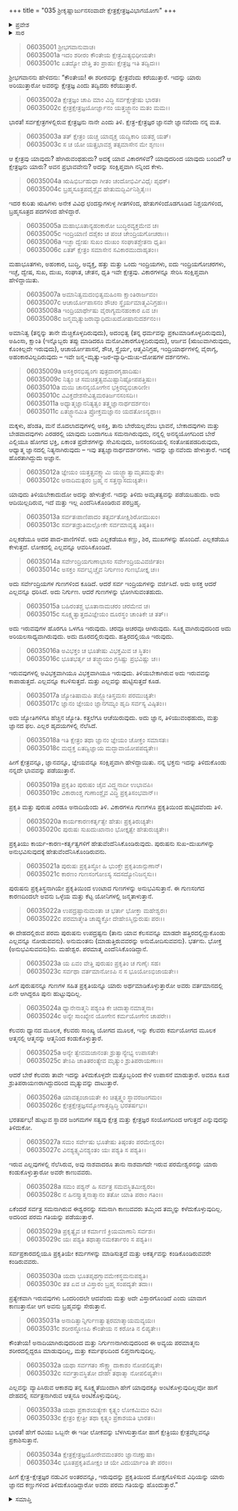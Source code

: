 +++
title = "035 ಶ್ರೀಕೃಷ್ಣಾರ್ಜುನಸಂವಾದೇ ಕ್ಷೇತ್ರಕ್ಷೇತ್ರಜ್ಞವಿಭಾಗಯೋಗಃ"
+++

<details><summary>ಪ್ರವೇಶ</summary>


।।   ಓಂ ಓಂ ನಮೋ ನಾರಾಯಣಾಯ।।   ಶ್ರೀ ವೇದವ್ಯಾಸಾಯ ನಮಃ ।।

ಶ್ರೀ ಕೃಷ್ಣದ್ವೈಪಾಯನ ವೇದವ್ಯಾಸ ವಿರಚಿತ  

**ಶ್ರೀ ಮಹಾಭಾರತ**

**ಭೀಷ್ಮ ಪರ್ವ**

**ಭಗವದ್ಗೀತಾ ಪರ್ವ**

**ಅಧ್ಯಾಯ 35**

</details>

<details><summary>ಸಾರ</summary>



</details>


> 06035001 ಶ್ರೀಭಗವಾನುವಾಚ।   
06035001a ಇದಂ ಶರೀರಂ ಕೌಂತೇಯ ಕ್ಷೇತ್ರಮಿತ್ಯಭಿಧೀಯತೇ।   
06035001c ಏತದ್ಯೋ ವೇತ್ತಿ ತಂ ಪ್ರಾಹುಃ ಕ್ಷೇತ್ರಜ್ಞ ಇತಿ ತದ್ವಿದಃ।।

ಶ್ರೀಭಗವಾನನು ಹೇಳಿದನು: “ಕೌಂತೇಯ! ಈ ಶರೀರವನ್ನು ಕ್ಷೇತ್ರವೆಂದು ಕರೆಯುತ್ತಾರೆ. ಇದನ್ನು ಯಾರು ಅರಿಯುತ್ತಾರೋ ಅವರನ್ನು ಕ್ಷೇತ್ರಜ್ಞ ಎಂದು ತದ್ವಿದರು ಕರೆಯುತ್ತಾರೆ.

> 06035002a ಕ್ಷೇತ್ರಜ್ಞಂ ಚಾಪಿ ಮಾಂ ವಿದ್ಧಿ ಸರ್ವಕ್ಷೇತ್ರೇಷು ಭಾರತ।   
06035002c ಕ್ಷೇತ್ರಕ್ಷೇತ್ರಜ್ಞಯೋರ್ಜ್ಞಾನಂ ಯತ್ತಜ್ಜ್ಞಾನಂ ಮತಂ ಮಮ।।

ಭಾರತ! ಸರ್ವಕ್ಷೇತ್ರಗಳಲ್ಲಿರುವ ಕ್ಷೇತ್ರಜ್ಞನು ನಾನೇ ಎಂದು ತಿಳಿ. ಕ್ಷೇತ್ರ-ಕ್ಷೇತ್ರಜ್ಞರ ಜ್ಞಾನವೇ ಜ್ಞಾನವೆಂದು ನನ್ನ ಮತ.

> 06035003a ತತ್ ಕ್ಷೇತ್ರಂ ಯಚ್ಚ ಯಾದೃಕ್ಚ ಯದ್ವಿಕಾರಿ ಯತಶ್ಚ ಯತ್।   
06035003c ಸ ಚ ಯೋ ಯತ್ಪ್ರಭಾವಶ್ಚ ತತ್ಸಮಾಸೇನ ಮೇ ಶೃಣು।।

ಆ ಕ್ಷೇತ್ರವು ಯಾವುದು? ಹೇಗಿರುವಂಥಹುದು? ಅದಕ್ಕೆ ಯಾವ ವಿಕಾರಗಳಿವೆ? ಯಾವುದರಿಂದ ಯಾವುದು ಬಂದಿದೆ? ಆ ಕ್ಷೇತ್ರಜ್ಞನು ಯಾರು? ಅವನ ಪ್ರಭಾವವೇನು? ಅದನ್ನು ಸಂಕ್ಷಿಪ್ತವಾಗಿ ನನ್ನಿಂದ ಕೇಳು.

> 06035004a ಋಷಿಭಿರ್ಬಹುಧಾ ಗೀತಂ ಚಂದೋಭಿರ್ವಿವಿಧೈಃ ಪೃಥಕ್।   
06035004c ಬ್ರಹ್ಮಸೂತ್ರಪದೈಶ್ಚೈವ ಹೇತುಮದ್ಭಿರ್ವಿನಿಶ್ಚಿತೈಃ।।

ಇದರ ಕುರಿತು ಋಷಿಗಳು ಅನೇಕ ವಿವಿಧ ಛಂದಸ್ಸುಗಳುಳ್ಳ ಗೀತಗಳಿಂದ, ಹೇತುಗಳಿಂದೊಡಗೂಡಿದ ನಿಶ್ಚಯಗಳಿಂದ,  ಬ್ರಹ್ಮಸೂತ್ರದ ಪದಗಳಿಂದ ಹೇಳಿದ್ದಾರೆ.

> 06035005a ಮಹಾಭೂತಾನ್ಯಹಂಕಾರೋ ಬುದ್ಧಿರವ್ಯಕ್ತಮೇವ ಚ।   
06035005c ಇಂದ್ರಿಯಾಣಿ ದಶೈಕಂ ಚ ಪಂಚ ಚೇಂದ್ರಿಯಗೋಚರಾಃ।।   
06035006a ಇಚ್ಛಾ ದ್ವೇಷಃ ಸುಖಂ ದುಃಖಂ ಸಂಘಾತಶ್ಚೇತನಾ ಧೃತಿಃ।   
06035006c ಏತತ್ ಕ್ಷೇತ್ರಂ ಸಮಾಸೇನ ಸವಿಕಾರಮುದಾಹೃತಂ।।

ಮಹಾಭೂತಗಳು, ಅಹಂಕಾರ, ಬುದ್ಧಿ, ಅವ್ಯಕ್ತ, ಹತ್ತು ಮತ್ತು ಒಂದು ಇಂದ್ರಿಯಗಳು, ಐದು ಇಂದ್ರಿಯಗೋಚರಗಳು, ಇಚ್ಛೆ, ದ್ವೇಷ, ಸುಖ, ದುಃಖ, ಸಂಘಾತ, ಚೇತನ, ಧೃತಿ ಇವೇ ಕ್ಷೇತ್ರವು. ವಿಕಾರಗಳನ್ನೂ ಸೇರಿಸಿ ಸಂಕ್ಷಿಪ್ತವಾಗಿ ಹೇಳಿದ್ದಾಯಿತು.

> 06035007a ಅಮಾನಿತ್ವಮದಂಭಿತ್ವಮಹಿಂಸಾ ಕ್ಷಾಂತಿರಾರ್ಜವಂ।   
06035007c ಆಚಾರ್ಯೋಪಾಸನಂ ಶೌಚಂ ಸ್ಥೈರ್ಯಮಾತ್ಮವಿನಿಗ್ರಹಃ।।   
06035008a ಇಂದ್ರಿಯಾರ್ಥೇಷು ವೈರಾಗ್ಯಮನಹಂಕಾರ ಏವ ಚ।   
06035008c ಜನ್ಮಮೃತ್ಯುಜರಾವ್ಯಾಧಿದುಃಖದೋಷಾನುದರ್ಶನಂ।।

ಅಮಾನಿತ್ವ (ತನ್ನನ್ನು ತಾನೇ ಮೆಚ್ಚಿಕೊಳ್ಳದಿರುವುದು), ಅದಂಭಿತ್ವ (ತನ್ನ ಧರ್ಮವನ್ನು ಪ್ರಕಟಮಾಡಿಕೊಳ್ಳದಿರುವುದು), ಅಹಿಂಸಾ, ಕ್ಷಾಂತಿ (ಇನ್ನೊಬ್ಬರು ತಪ್ಪು ಮಾಡಿದರೂ ಮನೋವಿಕಾರಗೊಳ್ಳದಿರುವುದು), ಆರ್ಜವ (ಋಜುವಾಗಿರುವುದು, ಕೊಂಕಿಲ್ಲದೇ ಇರುವುದು), ಆಚಾರ್ಯೋಪಾಸನೆ, ಶೌಚ, ಸ್ಥೈರ್ಯ, ಆತ್ಮವಿನಿಗ್ರಹ, ಇಂದ್ರಿಯಾರ್ಥಗಳಲ್ಲಿ ವೈರಾಗ್ಯ, ಅಹಂಕಾರವಿಲ್ಲದಿರುವುದು – ಇವೇ ಜನ್ಮ-ಮೃತ್ಯು-ಜರ-ವ್ಯಾಧಿ-ದುಃಖ-ದೋಷಗಳ ದರ್ಶನಗಳು.

> 06035009a ಅಸಕ್ತಿರನಭಿಷ್ವಂಗಃ ಪುತ್ರದಾರಗೃಹಾದಿಷು।   
06035009c ನಿತ್ಯಂ ಚ ಸಮಚಿತ್ತತ್ವವಮಿಷ್ಟಾನಿಷ್ಟೋಪಪತ್ತಿಷು।।   
06035010a ಮಯಿ ಚಾನನ್ಯಯೋಗೇನ ಭಕ್ತಿರವ್ಯಭಿಚಾರಿಣೀ।   
06035010c ವಿವಿಕ್ತದೇಶಸೇವಿತ್ವಮರತಿರ್ಜನಸಂಸದಿ।।   
06035011a ಅಧ್ಯಾತ್ಮಜ್ಞಾನನಿತ್ಯತ್ವಂ ತತ್ತ್ವಜ್ಞಾನಾರ್ಥದರ್ಶನಂ।   
06035011c ಏತಜ್ಜ್ಞಾನಮಿತಿ ಪ್ರೋಕ್ತಮಜ್ಞಾನಂ ಯದತೋಽನ್ಯಥಾ।।

ಮಕ್ಕಳು, ಹೆಂಡತಿ, ಮನೆ ಮೊದಲಾದವುಗಳಲ್ಲಿ ಅಸಕ್ತಿ, ತಾನು ಬೇರೆಯಲ್ಲವೆಂಬ ಭಾವನೆ, ಬೇಕಾದವುಗಳು ಮತ್ತು ಬೇಡವಾದವುಗಳು ಎರಡರಲ್ಲಿ ಯಾವುದು ಬಂದಾಗಲೂ ಸಮನಾಗಿರುವುದು, ನನ್ನಲ್ಲಿ ಅನನ್ಯಯೋಗದಿಂದ ಬೇರೆ ಎಲ್ಲಿಯೂ ಹೋಗದ ಭಕ್ತಿ, ಏಕಾಂತ ಪ್ರದೇಶಗಳನ್ನು ಸೇವಿಸುವುದು, ಜನಸಂಸದಿಯಲ್ಲಿ ಸಂತೋಷಪಡದಿರುವುದು, ಆಧ್ಯಾತ್ಮ ಜ್ಞಾನದಲ್ಲಿ ನಿತ್ಯನಾಗಿರುವುದು – ಇವು ತತ್ವಜ್ಞಾನಾರ್ಥದರ್ಶನಗಳು. ಇದನ್ನು ಜ್ಞಾನವೆಂದು ಹೇಳುತ್ತಾರೆ. ಇದಕ್ಕೆ ಹೊರತಾಗಿದ್ದುದು ಅಜ್ಞಾನ.

> 06035012a ಜ್ಞೇಯಂ ಯತ್ತತ್ಪ್ರವಕ್ಷ್ಯಾಮಿ ಯಜ್ಜ್ಞಾತ್ವಾಮೃತಮಶ್ನುತೇ।   
06035012c ಅನಾದಿಮತ್ಪರಂ ಬ್ರಹ್ಮ ನ ಸತ್ತನ್ನಾಸದುಚ್ಯತೇ।।

ಯಾವುದು ತಿಳಿಯಬೇಕಾದುದೋ ಅದನ್ನು ಹೇಳುತ್ತೇನೆ. ಇದನ್ನು ತಿಳಿದು ಅಮೃತತ್ವವನ್ನು ಪಡೆಯಬಹುದು. ಅದು ಆದಿಯಿಲ್ಲದಿರುವ, ಇದೆ ಮತ್ತು ಇಲ್ಲ ಎಂದೆನಿಸಿಕೊಂಡಿರುವ ಪರಬ್ರಹ್ಮ.

> 06035013a ಸರ್ವತಃಪಾಣಿಪಾದಂ ತತ್ಸರ್ವತೋಕ್ಷಿಶಿರೋಮುಖಂ।   
06035013c ಸರ್ವತಃಶ್ರುತಿಮಲ್ಲೋಕೇ ಸರ್ವಮಾವೃತ್ಯ ತಿಷ್ಠತಿ।।

ಎಲ್ಲಕಡೆಯೂ ಅದರ ಪಾದ-ಪಾಣಿಗಳಿವೆ. ಅದು ಎಲ್ಲಕಡೆಯೂ ಕಣ್ಣು, ಶಿರ, ಮುಖಗಳನ್ನು ಹೊಂದಿದೆ. ಎಲ್ಲಕಡೆಯೂ ಕೇಳುತ್ತದೆ. ಲೋಕದಲ್ಲಿ ಎಲ್ಲವನ್ನೂ ಆವರಿಸಿಕೊಂಡಿದೆ.

> 06035014a ಸರ್ವೇಂದ್ರಿಯಗುಣಾಭಾಸಂ ಸರ್ವೇಂದ್ರಿಯವಿವರ್ಜಿತಂ।   
06035014c ಅಸಕ್ತಂ ಸರ್ವಭೃಚ್ಚೈವ ನಿರ್ಗುಣಂ ಗುಣಭೋಕ್ತೃ ಚ।।

ಅದು ಸರ್ವೇಂದ್ರಿಯಗಳ ಗುಣಗಳಿಂದ ಕೂಡಿದೆ. ಆದರೆ ಸರ್ವ ಇಂದ್ರಿಯಗಳನ್ನು ವರ್ಜಿಸಿದೆ. ಅದು ಅಸಕ್ತ ಆದರೆ ಎಲ್ಲವನ್ನೂ ಧರಿಸಿದೆ. ಅದು ನಿರ್ಗುಣ. ಆದರೆ ಗುಣಗಳನ್ನು ಭೋಗಿಸುವಂತಹುದು.

> 06035015a ಬಹಿರಂತಶ್ಚ ಭೂತಾನಾಮಚರಂ ಚರಮೇವ ಚ।   
06035015c ಸೂಕ್ಷ್ಮತ್ವಾತ್ತದವಿಜ್ಞೇಯಂ ದೂರಸ್ಥಂ ಚಾಂತಿಕೇ ಚ ತತ್।।

ಅದು ಇರುವವುಗಳ ಹೊರಗೂ ಒಳಗೂ ಇರುವುದು. ಚರವೂ ಅಚರವೂ ಆಗಿರುವುದು. ಸೂಕ್ಷ್ಮವಾಗಿರುವುದರಿಂದ ಅದು ಅರಿಯಲಸಾಧ್ಯವಾಗಿರುವುದು. ಅದು ದೂರದಲ್ಲಿರುವುದು. ಹತ್ತಿರದಲ್ಲಿಯೂ ಇರುವುದು.

> 06035016a ಅವಿಭಕ್ತಂ ಚ ಭೂತೇಷು ವಿಭಕ್ತಮಿವ ಚ ಸ್ಥಿತಂ।   
06035016c ಭೂತಭರ್ತೃ ಚ ತಜ್ಜ್ಞಾಯಂ ಗ್ರಸಿಷ್ಣು ಪ್ರಭವಿಷ್ಣು ಚ।।

ಇರುವವುಗಳಲ್ಲಿ ಅವಿಭಕ್ತವಾಗಿಯೂ ವಿಭಕ್ತವಾಗಿಯೂ ಇರುವುದು. ತಿಳಿಯಬೇಕಾಗಿರುವ ಅದು ಇರುವವನ್ನು ಕಾಪಾಡುತ್ತದೆ. ಎಲ್ಲವನ್ನೂ ಕಬಳಿಸುತ್ತದೆ. ಮತ್ತು ಎಲ್ಲವನ್ನು ಹುಟ್ಟಿಸುತ್ತದೆ ಕೂಡ.

> 06035017a ಜ್ಯೋತಿಷಾಮಪಿ ತಜ್ಜ್ಯೋತಿಸ್ತಮಸಃ ಪರಮುಚ್ಯತೇ।   
06035017c ಜ್ಞಾನಂ ಜ್ಞೇಯಂ ಜ್ಞಾನಗಮ್ಯಂ ಹೃದಿ ಸರ್ವಸ್ಯ ವಿಷ್ಠಿತಂ।।

ಅದು ಜ್ಯೋತಿಗಳಿಗೂ ಹೆಚ್ಚಿನ ಜ್ಯೋತಿ. ಕತ್ತಲೆಗೂ ಆಚೆಯಿರುವುದು. ಅದು ಜ್ಞಾನ, ತಿಳಿಯುವಂಥಹುದು, ಮತ್ತು ಜ್ಞಾನದ ಫಲ. ಎಲ್ಲರ ಹೃದಯಗಳಲ್ಲಿ ನೆಲೆಸಿದೆ.

> 06035018a ಇತಿ ಕ್ಷೇತ್ರಂ ತಥಾ ಜ್ಞಾನಂ ಜ್ಞೇಯಂ ಚೋಕ್ತಂ ಸಮಾಸತಃ।   
06035018c ಮದ್ಭಕ್ತ ಏತದ್ವಿಜ್ಞಾಯ ಮದ್ಭಾವಾಯೋಪಪದ್ಯತೇ।।

ಹೀಗೆ ಕ್ಷೇತ್ರವನ್ನೂ, ಜ್ಞಾನವನ್ನೂ, ಜ್ಞೇಯವನ್ನೂ ಸಂಕ್ಷಿಪ್ತವಾಗಿ ಹೇಳಿದ್ದಾಯಿತು. ನನ್ನ ಭಕ್ತನು ಇದನ್ನು ತಿಳಿದುಕೊಂಡು ನನ್ನದೇ ಭಾವವನ್ನು ಪಡೆಯುತ್ತಾನೆ.

> 06035019a ಪ್ರಕೃತಿಂ ಪುರುಷಂ ಚೈವ ವಿದ್ಧ್ಯನಾದೀ ಉಭಾವಪಿ।   
06035019c ವಿಕಾರಾಂಶ್ಚ ಗುಣಾಂಶ್ಚೈವ ವಿದ್ಧಿ ಪ್ರಕೃತಿಸಂಭವಾನ್।।

ಪ್ರಕೃತಿ ಮತ್ತು ಪುರುಷ ಎರಡೂ ಅನಾದಿಯೆಂದು ತಿಳಿ. ವಿಕಾರಗಳೂ ಗುಣಗಳೂ ಪ್ರಕೃತಿಯಿಂದ ಹುಟ್ಟಿದವೆಂದು ತಿಳಿ.

> 06035020a ಕಾರ್ಯಕಾರಣಕರ್ತೃತ್ವೇ ಹೇತುಃ ಪ್ರಕೃತಿರುಚ್ಯತೇ।   
06035020c ಪುರುಷಃ ಸುಖದುಃಖಾನಾಂ ಭೋಕ್ತೃತ್ವೇ ಹೇತುರುಚ್ಯತೇ।।

ಪ್ರಕೃತಿಯು ಕಾರ್ಯ-ಕಾರಣ-ಕರ್ತೃತ್ವಗಳಿಗೆ ಹೇತುವೆಂದೆನಿಸಿಕೊಂಡಿರುವುದು. ಪುರುಷನು ಸುಖ-ದುಃಖಗಳನ್ನು ಅನುಭವಿಸುವುದಕ್ಕೆ ಹೇತುವೆಂದೆನಿಸಿಕೊಂಡಿರುವನು.

> 06035021a ಪುರುಷಃ ಪ್ರಕೃತಿಸ್ಥೋ ಹಿ ಭುಂಕ್ತೇ ಪ್ರಕೃತಿಜಾನ್ಗುಣಾನ್।   
06035021c ಕಾರಣಂ ಗುಣಸಂಗೋಽಸ್ಯ ಸದಸದ್ಯೋನಿಜನ್ಮಸು।।

ಪುರುಷನು ಪ್ರಕೃತಿಸ್ಥನಾಗಿಯೇ ಪ್ರಕೃತಿಯಿಂದ ಉಂಟಾದ ಗುಣಗಳನ್ನು ಅನುಭವಿಸುತ್ತಾನೆ. ಈ ಗುಣಸಂಗದ ಕಾರಣದಿಂದಲೇ ಅವನು ಒಳ್ಳೆಯ ಮತ್ತು ಕೆಟ್ಟ ಯೋನಿಗಳಲ್ಲಿ ಜನ್ಮತಾಳುತ್ತಾನೆ.

> 06035022a ಉಪದ್ರಷ್ಟಾನುಮಂತಾ ಚ ಭರ್ತಾ ಭೋಕ್ತಾ ಮಹೇಶ್ವರಃ।   
06035022c ಪರಮಾತ್ಮೇತಿ ಚಾಪ್ಯುಕ್ತೋ ದೇಹೇಽಸ್ಮಿನ್ಪುರುಷಃ ಪರಃ।।

ಈ ದೇಹದಲ್ಲಿರುವ ಪರಮ ಪುರುಷನು ಉಪದ್ರಷ್ಟನು (ತಾನು ಯಾವ ಕೆಲಸವನ್ನೂ ಮಾಡದೇ ಹತ್ತಿರದಲ್ಲಿದ್ದುಕೊಂಡು ಎಲ್ಲವನ್ನೂ ನೋಡುವವನು). ಅನುಮಂತನು (ಮಾಡುತ್ತಿರುವವರನ್ನು ಅನುಮೋದಿಸುವವನು). ಭರ್ತನು. ಭೋಕ್ತ (ಅನುಭವಿಸುವವನು)ನು. ಮಹೇಶ್ವರ. ಪರಮಾತ್ಮ ಎಂದೆನಿಸಿಕೊಂಡಿದ್ದಾನೆ.

> 06035023a ಯ ಏವಂ ವೇತ್ತಿ ಪುರುಷಂ ಪ್ರಕೃತಿಂ ಚ ಗುಣೈಃ ಸಹ।   
06035023c ಸರ್ವಥಾ ವರ್ತಮಾನೋಽಪಿ ನ ಸ ಭೂಯೋಽಭಿಜಾಯತೇ।।

ಹೀಗೆ ಪುರುಷನನ್ನೂ ಗುಣಗಳ ಸಹಿತ ಪ್ರಕೃತಿಯನ್ನೂ ಯಾರು ಅರ್ಥಮಾಡಿಕೊಳ್ಳುತ್ತಾರೋ ಅವರು ವರ್ತಮಾನದಲ್ಲಿ ಏನೇ ಆಗಿದ್ದರೂ ಪುನಃ ಹುಟ್ಟುವುದಿಲ್ಲ.

> 06035024a ಧ್ಯಾನೇನಾತ್ಮನಿ ಪಶ್ಯಂತಿ ಕೇ ಚಿದಾತ್ಮಾನಮಾತ್ಮನಾ।   
06035024c ಅನ್ಯೇ ಸಾಂಖ್ಯೇನ ಯೋಗೇನ ಕರ್ಮಯೋಗೇನ ಚಾಪರೇ।।

ಕೆಲವರು ಧ್ಯಾನದ ಮೂಲಕ, ಕೆಲವರು ಸಾಂಖ್ಯ ಯೋಗದ ಮೂಲಕ, ಇನ್ನು ಕೆಲವರು ಕರ್ಮಯೋಗದ ಮೂಲಕ ಆತ್ಮನಲ್ಲಿ ಆತ್ಮನನ್ನು ಆತ್ಮನಿಂದ ಕಂಡುಕೊಳ್ಳುತ್ತಾರೆ.

> 06035025a ಅನ್ಯೇ ತ್ವೇವಮಜಾನಂತಃ ಶ್ರುತ್ವಾನ್ಯೇಭ್ಯ ಉಪಾಸತೇ।   
06035025c ತೇಽಪಿ ಚಾತಿತರಂತ್ಯೇವ ಮೃತ್ಯುಂ ಶ್ರುತಿಪರಾಯಣಾಃ।।

ಆದರೆ ಬೇರೆ ಕೆಲವರು ತಾವೇ ಇದನ್ನು ತಿಳಿದುಕೊಳ್ಳದೇ ಮತ್ತೊಬ್ಬರಿಂದ ಕೇಳಿ ಉಪಾಸನೆ ಮಾಡುತ್ತಾರೆ. ಅವರೂ ಕೂಡ ಶ್ರುತಿಪರಾಯಣರಾಗಿದ್ದುದರಿಂದ ಮೃತ್ಯುವನ್ನು ದಾಟುತ್ತಾರೆ.

> 06035026a ಯಾವತ್ಸಂಜಾಯತೇ ಕಿಂ ಚಿತ್ಸತ್ತ್ವಂ ಸ್ಥಾವರಜಂಗಮಂ।   
06035026c ಕ್ಷೇತ್ರಕ್ಷೇತ್ರಜ್ಞಸಮ್ಯೋಗಾತ್ತದ್ವಿದ್ಧಿ ಭರತರ್ಷಭ।।

ಭರತರ್ಷಭ! ಹುಟ್ಟುವ ಸ್ಥಾವರ ಜಂಗಮಗಳ ಸತ್ವವು ಕ್ಷೇತ್ರ ಮತ್ತು ಕ್ಷೇತ್ರಜ್ಞರ ಸಂಯೋಗದಿಂದ ಆಗುತ್ತದೆ ಎನ್ನುವುದನ್ನು ತಿಳಿದುಕೋ.

> 06035027a ಸಮಂ ಸರ್ವೇಷು ಭೂತೇಷು ತಿಷ್ಠಂತಂ ಪರಮೇಶ್ವರಂ।   
06035027c ವಿನಶ್ಯತ್ಸ್ವವಿನಶ್ಯಂತಂ ಯಃ ಪಶ್ಯತಿ ಸ ಪಶ್ಯತಿ।।

ಇರುವ ಎಲ್ಲವುಗಳಲ್ಲಿ ನೆಲೆಸಿರುವ, ಅವು ನಾಶವಾದರೂ ತಾನು ನಾಶವಾಗದೇ ಇರುವ ಪರಮೇಶ್ವರನನ್ನು ಯಾರು ಕಂಡುಕೊಳ್ಳುತ್ತಾರೋ ಅವರೇ ಕಾಣುವವರು.

> 06035028a ಸಮಂ ಪಶ್ಯನ್ ಹಿ ಸರ್ವತ್ರ ಸಮವಸ್ಥಿತಮೀಶ್ವರಂ।   
06035028c ನ ಹಿನಸ್ತ್ಯಾತ್ಮನಾತ್ಮಾನಂ ತತೋ ಯಾತಿ ಪರಾಂ ಗತಿಂ।।

ಏಕೆಂದರೆ ಸರ್ವತ್ರ ಸಮನಾಗಿರುವ ಈಶ್ವರನನ್ನು ಸಮನಾಗಿ ಕಾಣುವವರು ತಮ್ಮಿಂದ ತಮ್ಮನ್ನು ಕಳೆದುಕೊಳ್ಳುವುದಿಲ್ಲ. ಅದರಿಂದ ಪರಮ ಗತಿಯನ್ನು ಪಡೆಯುತ್ತಾರೆ.

> 06035029a ಪ್ರಕೃತ್ಯೈವ ಚ ಕರ್ಮಾಣಿ ಕ್ರಿಯಮಾಣಾನಿ ಸರ್ವಶಃ।   
06035029c ಯಃ ಪಶ್ಯತಿ ತಥಾತ್ಮಾನಮಕರ್ತಾರಂ ಸ ಪಶ್ಯತಿ।।

ಸರ್ವಪ್ರಕಾರದಲ್ಲಿಯೂ ಪ್ರಕೃತಿಯೇ ಕರ್ಮಗಳನ್ನು ಮಾಡಿಸುತ್ತದೆ ಮತ್ತು ಅಕರ್ತೃವನ್ನು ಕಂಡಿಕೊಂಡಿರುವವರೇ ಕಂಡಿರುವವರು.

> 06035030a ಯದಾ ಭೂತಪೃಥಗ್ಭಾವಮೇಕಸ್ಥಮನುಪಶ್ಯತಿ।   
06035030c ತತ ಏವ ಚ ವಿಸ್ತಾರಂ ಬ್ರಹ್ಮ ಸಂಪದ್ಯತೇ ತದಾ।।

ಪ್ರತ್ಯೇಕವಾಗಿ ಇರುವವುಗಳು ಒಂದರಿಂದಲೇ ಆದವೆಂದು ಮತ್ತು ಅದೇ ವಿಸ್ತಾರಗೊಂಡಿದೆ ಎಂದು ಯಾವಾಗ ಕಾಣುತ್ತಾನೋ ಆಗ ಅವನು ಬ್ರಹ್ಮವನ್ನು ಸೇರುತ್ತಾನೆ.

> 06035031a ಅನಾದಿತ್ವಾನ್ನಿರ್ಗುಣತ್ವಾತ್ಪರಮಾತ್ಮಾಯಮವ್ಯಯಃ।   
06035031c ಶರೀರಸ್ಥೋಽಪಿ ಕೌಂತೇಯ ನ ಕರೋತಿ ನ ಲಿಪ್ಯತೇ।।

ಕೌಂತೇಯ! ಅನಾದಿಯಾಗಿರುವುದರಿಂದ ಮತ್ತು ನಿರ್ಗುಣನಾಗಿರುವುದರಿಂದ ಈ ಅವ್ಯಯ ಪರಮಾತ್ಮನು ಶರೀರದಲ್ಲಿದ್ದರೂ ಮಾಡುವುದಿಲ್ಲ, ಮತ್ತು ಕರ್ಮಫಲದಿಂದ ಲಿಪ್ತನಾಗುವುದಿಲ್ಲ.

> 06035032a ಯಥಾ ಸರ್ವಗತಂ ಸೌಕ್ಷ್ಮ್ಯಾದಾಕಾಶಂ ನೋಪಲಿಪ್ಯತೇ।   
06035032c ಸರ್ವತ್ರಾವಸ್ಥಿತೋ ದೇಹೇ ತಥಾತ್ಮಾ ನೋಪಲಿಪ್ಯತೇ।।

ಎಲ್ಲವನ್ನು ವ್ಯಾಪಿಸಿರುವ ಆಕಾಶವು ತನ್ನ ಸೂಕ್ಷ್ಮತೆಯಿಂದಾಗಿ ಹೇಗೆ ಯಾವುದಕ್ಕೂ ಅಂಟಿಕೊಳ್ಳುವುದಿಲ್ಲವೋ ಹಾಗೆ ದೇಹದಲ್ಲಿ ಸರ್ವತ್ರನಾಗಿರುವ ಆತ್ಮನೂ ಅಂಟಿಕೊಳ್ಳುವುದಿಲ್ಲ.

> 06035033a ಯಥಾ ಪ್ರಕಾಶಯತ್ಯೇಕಃ ಕೃತ್ಸ್ನಂ ಲೋಕಮಿಮಂ ರವಿಃ।   
06035033c ಕ್ಷೇತ್ರಂ ಕ್ಷೇತ್ರೀ ತಥಾ ಕೃತ್ಸ್ನಂ ಪ್ರಕಾಶಯತಿ ಭಾರತ।।

ಭಾರತ! ಹೇಗೆ ರವಿಯು ಒಬ್ಬನೇ ಈ ಇಡೀ ಲೋಕವನ್ನು ಬೆಳಗಿಸುತ್ತಾನೋ ಹಾಗೆ ಕ್ಷೇತ್ರಿಯು ಕ್ಷೇತ್ರವೆಲ್ಲವನ್ನೂ ಪ್ರಕಾಶಿಸುತ್ತಾನೆ.

> 06035034a ಕ್ಷೇತ್ರಕ್ಷೇತ್ರಜ್ಞಯೋರೇವಮಂತರಂ ಜ್ಞಾನಚಕ್ಷುಷಾ।   
06035034c ಭೂತಪ್ರಕೃತಿಮೋಕ್ಷಂ ಚ ಯೇ ವಿದುರ್ಯಾಂತಿ ತೇ ಪರಂ।।

ಹೀಗೆ ಕ್ಷೇತ್ರ-ಕ್ಷೇತ್ರಜ್ಞರ ನಡುವಿನ ಅಂತರವನ್ನೂ, ಇರುವುದನ್ನು ಪ್ರಕೃತಿಯಿಂದ ಮೋಕ್ಷಗೊಳಿಸುವ ವಿಧಿಯನ್ನು ಯಾರು ಜ್ಞಾನದ ಕಣ್ಣುಗಳಿಂದ ತಿಳಿದುಕೊಂಡಿದ್ದಾರೋ ಅವರು ಪರಮ ಗತಿಯನ್ನು ಹೊಂದುತ್ತಾರೆ.”


<details><summary>ಸಮಾಪ್ತಿ</summary>


ಇತಿ ಶ್ರೀ ಮಹಾಭಾರತೇ ಭೀಷ್ಮ ಪರ್ವಣಿ ಭಗವದ್ಗೀತಾ ಪರ್ವಣಿ ಶ್ರೀಮದ್ಭಗವದ್ಗೀತಾಸೂಪನಿಷತ್ಸು ಬ್ರಹ್ಮವಿದ್ಯಾಯಾಂ ಯೋಗಶಾಸ್ತ್ರೇ ಶ್ರೀಕೃಷ್ಣಾರ್ಜುನಸಂವಾದೇ ಕ್ಷೇತ್ರಕ್ಷೇತ್ರಜ್ಞವಿಭಾಗಯೋಗೋ ನಾಮ ತ್ರಯೋದಶೋಽಧ್ಯಾಯಃ।।   
ಇದು ಶ್ರೀ ಮಹಾಭಾರತದಲ್ಲಿ ಭೀಷ್ಮ ಪರ್ವದಲ್ಲಿ ಭಗವದ್ಗೀತಾ ಪರ್ವದಲ್ಲಿ ಶ್ರೀಮದ್ಭಗವದ್ಗೀತಾ ಉಪನಿಷತ್ತಿನಲ್ಲಿ ಬ್ರಹ್ಮವಿದ್ಯೆಯ ಯೋಗಶಾಸ್ತ್ರದಲ್ಲಿ ಶ್ರೀಕೃಷ್ಣಾರ್ಜುನಸಂವಾದದಲ್ಲಿ ಕ್ಷೇತ್ರಕ್ಷೇತ್ರಜ್ಞವಿಭಾಗಯೋಗವೆಂಬ ಹದಿಮೂರನೇ ಅಧ್ಯಾಯವು.  
ಭೀಷ್ಮ ಪರ್ವಣಿ ಪಂಚತ್ರಿಂಶೋಽಧ್ಯಾಯಃ।।  
ಭೀಷ್ಮ ಪರ್ವದಲ್ಲಿ ಮೂವತ್ತೈದನೇ ಅಧ್ಯಾಯವು.


</details>

